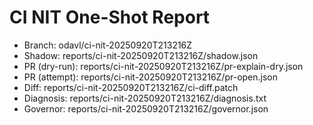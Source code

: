 ﻿# CI NIT One-Shot Report

- Branch: odavl/ci-nit-20250920T213216Z
- Shadow: reports/ci-nit-20250920T213216Z/shadow.json
- PR (dry-run): reports/ci-nit-20250920T213216Z/pr-explain-dry.json
- PR (attempt): reports/ci-nit-20250920T213216Z/pr-open.json
- Diff: reports/ci-nit-20250920T213216Z/ci-diff.patch
- Diagnosis: reports/ci-nit-20250920T213216Z/diagnosis.txt
- Governor: reports/ci-nit-20250920T213216Z/governor.json
